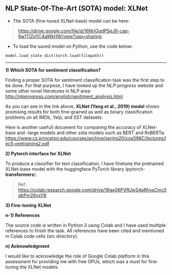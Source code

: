 ## NLP State-Of-The-Art (SOTA) model: XLNet

- The SOTA (fine-tuned XLNet-base) model can be here: 

> https://drive.google.com/file/d/16NriGqdPSeJ9-cap-9w1TlZpYC4aWkHW/view?usp=sharing

- To load the saved model on Python, use the code below:

`model.load_state_dict(torch.load(filepath))`

------------------------

**1) Which SOTA for sentiment classification?**

Finding a proper SOTA for sentiment classification task was the first step to be done. For that purpose, I have looked up the *NLP-progress* website and some other novel literatures in NLP area: http://nlpprogress.com/english/sentiment_analysis.html

As you can see in the link above, **XLNet (Yang et al., 2019) model** shows promising results for both fine-grained as well as binary classification problems on all IMDb, Yelp, and SST datasets.

Here is another usefull document for comparing the accuracy of XLNet-base and -large models and other sota models such as BERT and RoBERTa: https://www.cs.princeton.edu/courses/archive/spring20/cos598C/lectures/lec5-pretraining2.pdf

**2) Pytorch interface for XLNet**

To produce a classifier for text classification, I have finetune the pretrained XLNet-base model with the huggingface PyTorch library (pytorch-**transformers**). 

> Ref: https://colab.research.google.com/drive/16gx06PVffJwS4pRhysCmc5qbPm26vsY8

**3) Fine-tuning XLNet**






**n-1) References**

The source code is written in Python 3 using Colab and I have used multiple references to finish the task. All references have been cited and mentioned in Colab code cells (src directory). 

**n) Acknowledgment**

I would like to acknowledge the role of Google Colab platform in this assessment for providing me with free GPUs, which was a must for fine-tuning the XLNet models.

